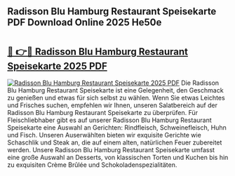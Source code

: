 ## Radisson Blu Hamburg Restaurant Speisekarte PDF Download Online 2025 He50e

# <h2><a href="http://gccuy11.nevu.top/?p=Radisson+Blu+Hamburg+Restaurant+Speisekarte">🔗 👉🔴 Radisson Blu Hamburg Restaurant Speisekarte 2025 PDF</a></h2>

[![Radisson Blu Hamburg Restaurant Speisekarte 2025 PDF](https://i.imgur.com/dBaPXMq.png)](http://gccuy11.nevu.top/?p=Radisson+Blu+Hamburg+Restaurant+Speisekarte)
Die Radisson Blu Hamburg Restaurant Speisekarte ist eine Gelegenheit, den Geschmack zu genießen und etwas für sich selbst zu wählen. Wenn Sie etwas Leichtes und Frisches suchen, empfehlen wir Ihnen, unseren Salatbereich auf der Radisson Blu Hamburg Restaurant Speisekarte zu überprüfen. Für Fleischliebhaber gibt es auf unserer Radisson Blu Hamburg Restaurant Speisekarte eine Auswahl an Gerichten: Rindfleisch, Schweinefleisch, Huhn und Fisch. Unseren Auserwählten bieten wir exquisite Gerichte wie Schaschlik und Steak an, die auf einem alten, natürlichen Feuer zubereitet werden. Unsere Radisson Blu Hamburg Restaurant Speisekarte umfasst eine große Auswahl an Desserts, von klassischen Torten und Kuchen bis hin zu exquisiten Crème Brûlée und Schokoladenspezialitäten.
